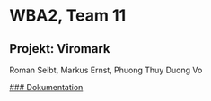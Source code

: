 ﻿# WBA2, Team 11
## Projekt: Viromark
Roman Seibt, Markus Ernst, Phuong Thuy Duong Vo


[### Dokumentation](https://github.com/ivikiwi/WBA2SS15SeibtVoErnst/wiki/Projektdokumentation)